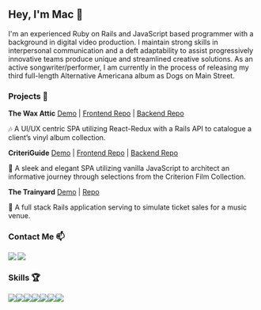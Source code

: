 ## Hey, I'm Mac 🤠

I'm an experienced Ruby on Rails and JavaScript based programmer with a background in digital video production. I maintain strong skills in interpersonal communication and a deft adaptability to assist progressively innovative teams produce unique and streamlined creative solutions. As an active songwriter/performer, I am currently in the process of releasing my third full-length Alternative Americana album as Dogs on Main Street.

### Projects 📂

**The Wax Attic** [Demo](https://youtu.be/3HOQGqrM3tw) | [Frontend Repo](https://github.com/rowemac/the-wax-attic-redux) | [Backend Repo](https://github.com/rowemac/the-wax-attic-redux-backend)

🎶 A UI/UX centric SPA utilizing React-Redux with a Rails API to catalogue a client’s vinyl album collection.

**CriteriGuide** [Demo](https://youtu.be/3QJja8xshAw) | [Frontend Repo](https://github.com/rowemac/CriteriGuide-Front-End) | [Backend Repo](https://github.com/rowemac/CriteriGuide-back-end)

🎥 A sleek and elegant SPA utilizing vanilla JavaScript to architect an informative journey through selections from the Criterion Film Collection.

**The Trainyard** [Demo](https://youtu.be/o7h-WnnIYsU) | [Repo](https://github.com/rowemac/TheTrainyard)

🚂  A full stack Rails application serving to simulate ticket sales for a music venue.

### Contact Me 📫

<a href="https://www.linkedin.com/in/mac-rowe/" target="blank"><img align="left" src="https://img.shields.io/badge/LinkedIn-0077B5?style=for-the-badge&logo=linkedin&logoColor=white"/></a>

<a href="https://m-rowe42.medium.com/" target="blank"><img align="left" src="https://img.shields.io/badge/Medium-12100E?style=for-the-badge&logo=medium&logoColor=white"/></a>
<br/>

### Skills 🏆
<img src="https://img.shields.io/badge/JavaScript-323330?style=for-the-badge&logo=javascript&logoColor=F7DF1E" /><img src="https://img.shields.io/badge/React-20232A?style=for-the-badge&logo=react&logoColor=61DAFB" /><img src="https://img.shields.io/badge/Redux-593D88?style=for-the-badge&logo=redux&logoColor=white" /><img src="https://img.shields.io/badge/Ruby-CC342D?style=for-the-badge&logo=ruby&logoColor=white" /><img src="https://img.shields.io/badge/Ruby_on_Rails-CC0000?style=for-the-badge&logo=ruby-on-rails&logoColor=white" /><img src="https://img.shields.io/badge/HTML5-E34F26?style=for-the-badge&logo=html5&logoColor=white" /><img src="https://img.shields.io/badge/CSS3-1572B6?style=for-the-badge&logo=css3&logoColor=white" />


